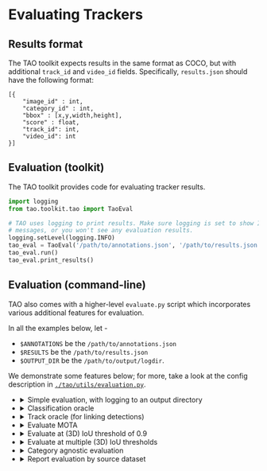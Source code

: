 # Evaluating Trackers

## Results format

The TAO toolkit expects results in the same format as COCO, but with additional
`track_id` and `video_id` fields. Specifically, `results.json` should have the
following format:

```
[{
    "image_id" : int,
    "category_id" : int,
    "bbox" : [x,y,width,height],
    "score" : float,
    "track_id": int,
    "video_id": int
}]
```


## Evaluation (toolkit)

The TAO toolkit provides code for evaluating tracker results.

```python
import logging
from tao.toolkit.tao import TaoEval

# TAO uses logging to print results. Make sure logging is set to show INFO
# messages, or you won't see any evaluation results.
logging.setLevel(logging.INFO)
tao_eval = TaoEval('/path/to/annotations.json', '/path/to/results.json')
tao_eval.run()
tao_eval.print_results()
```

## Evaluation (command-line)

TAO also comes with a higher-level `evaluate.py` script which incorporates
various additional features for evaluation.

In all the examples below, let -
- `$ANNOTATIONS` be the `/path/to/annotations.json`
- `$RESULTS` be the `/path/to/results.json`
- `$OUTPUT_DIR` be the `/path/to/output/logdir`.

We demonstrate some features below; for more, take a look at the config
description in [`./tao/utils/evaluation.py`](`./tao/utils/evaluation.py`).

- <details><summary>Simple evaluation, with logging to an output directory</summary><p>

    ```bash
    python scripts/evaluate.py \
        $ANNOTATIONS $RESULTS --output-dir $OUTPUT_DIR \
    ```
    </p>

- <details><summary>Classification oracle</summary><p>

    ```bash
    python scripts/evaluate.py \
        $ANNOTATIONS $RESULTS --output-dir $OUTPUT_DIR \
        --config-updates ORACLE.TYPE class
    ```
    </p>

- <details><summary>Track oracle (for linking detections)</summary><p>

    ```bash
    python scripts/evaluate.py \
        $ANNOTATIONS $RESULTS --output-dir $OUTPUT_DIR \
        --config-updates ORACLE.TYPE track
    ```
    </p>

- <details><summary>Evaluate MOTA</summary><p>

    ```bash
    python scripts/evaluate.py \
        $ANNOTATIONS $RESULTS --output-dir $OUTPUT_DIR \
        --config-updates MOTA.ENABLED True
    ```
    </p>

- <details><summary>Evaluate at (3D) IoU threshold of 0.9</summary><p>

    ```bash
    python scripts/evaluate.py \
        $ANNOTATIONS $RESULTS --output-dir $OUTPUT_DIR \
        --config-updates EVAL_IOUS "[0.9]"
    ```
    </p>

- <details><summary>Evaluate at multiple (3D) IoU thresholds</summary><p>

    ```bash
    python scripts/evaluate.py \
        $ANNOTATIONS $RESULTS --output-dir $OUTPUT_DIR \
        --config-updates \
            EVAL_IOUS "[0.5, 0.55, 0.6, 0.65, 0.7, 0.75, 0.8, 0.85, 0.9, 0.95]"
    ```
    </p>

- <details><summary>Category agnostic evaluation</summary><p>

    ```bash
    python scripts/evaluate.py \
        $ANNOTATIONS $RESULTS --output-dir $OUTPUT_DIR \
        --config-updates CATEGORY_AGNOSTIC True
    ```
    </p>

- <details><summary>Report evaluation by source dataset</summary><p>

    ```bash
    python scripts/evaluate.py \
        $ANNOTATIONS $RESULTS --output-dir $OUTPUT_DIR \
        --config-updates EVAL_BY_DATASET True
    ```
    </p>
